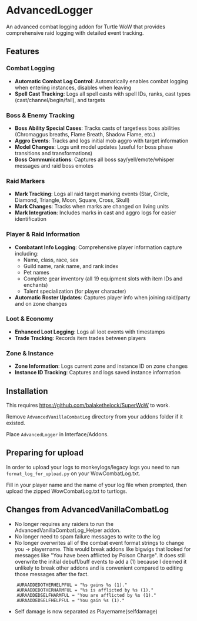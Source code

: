 # AdvancedLogger

An advanced combat logging addon for Turtle WoW that provides comprehensive raid logging with detailed event tracking.

## Features

### Combat Logging
- **Automatic Combat Log Control**: Automatically enables combat logging when entering instances, disables when leaving
- **Spell Cast Tracking**: Logs all spell casts with spell IDs, ranks, cast types (cast/channel/begin/fail), and targets

### Boss & Enemy Tracking
- **Boss Ability Special Cases**: Tracks casts of targetless boss abilities (Chromaggus breaths, Flame Breath, Shadow Flame, etc.)
- **Aggro Events**: Tracks and logs initial mob aggro with target information
- **Model Changes**: Logs unit model updates (useful for boss phase transitions and transformations)
- **Boss Communications**: Captures all boss say/yell/emote/whisper messages and raid boss emotes

### Raid Markers
- **Mark Tracking**: Logs all raid target marking events (Star, Circle, Diamond, Triangle, Moon, Square, Cross, Skull)
- **Mark Changes**: Tracks when marks are changed on living units
- **Mark Integration**: Includes marks in cast and aggro logs for easier identification

### Player & Raid Information
- **Combatant Info Logging**: Comprehensive player information capture including:
  - Name, class, race, sex
  - Guild name, rank name, and rank index
  - Pet names
  - Complete gear inventory (all 19 equipment slots with item IDs and enchants)
  - Talent specialization (for player character)
- **Automatic Roster Updates**: Captures player info when joining raid/party and on zone changes

### Loot & Economy
- **Enhanced Loot Logging**: Logs all loot events with timestamps
- **Trade Tracking**: Records item trades between players

### Zone & Instance
- **Zone Information**: Logs current zone and instance ID on zone changes
- **Instance ID Tracking**: Captures and logs saved instance information

## Installation
This requires https://github.com/balakethelock/SuperWoW to work.

Remove `AdvancedVanillaCombatLog` directory from your addons folder if it existed.

Place `AdvancedLogger` in Interface/Addons.

## Preparing for upload
In order to upload your logs to monkeylogs/legacy logs you need to run `format_log_for_upload.py` on your WowCombatLog.txt.

Fill in your player name and the name of your log file when prompted, then upload the zipped WowCombatLog.txt to turtlogs.

## Changes from AdvancedVanillaCombatLog
- No longer requires any raiders to run the AdvancedVanillaCombatLog_Helper addon.
- No longer need to spam failure messages to write to the log
- No longer overwrites all of the combat event format strings to change you -> playername.  This would break addons like bigwigs that looked for messages like "You have been afflicted by Poison Charge".
It does still overwrite the initial debuff/buff events to add a (1) because I deemed it unlikely to break other addons and is convenient compared to editing those messages after the fact.
```
    AURAADDEDOTHERHELPFUL = "%s gains %s (1)."
    AURAADDEDOTHERHARMFUL = "%s is afflicted by %s (1)."
    AURAADDEDSELFHARMFUL = "You are afflicted by %s (1)."
    AURAADDEDSELFHELPFUL = "You gain %s (1)."
```
- Self damage is now separated as Playername(selfdamage)
